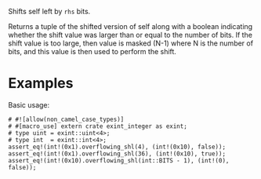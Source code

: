 Shifts self left by `rhs` bits.

Returns a tuple of the shifted version of self along with a boolean indicating
whether the shift value was larger than or equal to the number of bits. If the
shift value is too large, then value is masked (N-1) where N is the number of
bits, and this value is then used to perform the shift.

# Examples

Basic usage:

```
# #![allow(non_camel_case_types)]
# #[macro_use] extern crate exint_integer as exint;
# type uint = exint::uint<4>;
# type int  = exint::int<4>;
assert_eq!(int!(0x1).overflowing_shl(4), (int!(0x10), false));
assert_eq!(int!(0x1).overflowing_shl(36), (int!(0x10), true));
assert_eq!(int!(0x10).overflowing_shl(int::BITS - 1), (int!(0), false));
```
